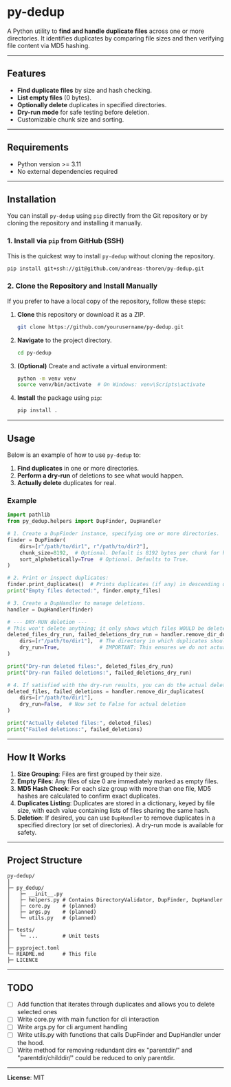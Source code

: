 # py-dedup

A Python utility to **find and handle duplicate files** across one or more directories. It identifies duplicates by comparing file sizes and then verifying file content via MD5 hashing.

---

## Features

- **Find duplicate files** by size and hash checking.
- **List empty files** (0 bytes).
- **Optionally delete** duplicates in specified directories.
- **Dry-run mode** for safe testing before deletion.
- Customizable chunk size and sorting.

---

## Requirements
- Python version >= 3.11
- No external dependencies required

---

## Installation

You can install `py-dedup` using `pip` directly from the Git repository or by cloning the repository and installing it manually.

### 1. Install via `pip` from GitHub (SSH)

This is the quickest way to install `py-dedup` without cloning the repository.

```bash
pip install git+ssh://git@github.com/andreas-thoren/py-dedup.git
```

### 2. Clone the Repository and Install Manually

If you prefer to have a local copy of the repository, follow these steps:

1. **Clone** this repository or download it as a ZIP.

    ```bash
    git clone https://github.com/yourusername/py-dedup.git
    ```

2. **Navigate** to the project directory.

    ```bash
    cd py-dedup
    ```

3. **(Optional)** Create and activate a virtual environment:

    ```bash
    python -m venv venv
    source venv/bin/activate  # On Windows: venv\Scripts\activate
    ```

4. **Install** the package using `pip`:

    ```bash
    pip install .
    ```

---

## Usage

Below is an example of how to use `py-dedup` to:
1. **Find duplicates** in one or more directories.
2. **Perform a dry-run** of deletions to see what would happen.
3. **Actually delete** duplicates for real.

### Example

```python
import pathlib
from py_dedup.helpers import DupFinder, DupHandler

# 1. Create a DupFinder instance, specifying one or more directories.
finder = DupFinder(
    dirs=[r"/path/to/dir1", r"/path/to/dir2"],
    chunk_size=8192,  # Optional. Default is 8192 bytes per chunk for hashing.
    sort_alphabetically=True  # Optional. Defaults to True.
)

# 2. Print or inspect duplicates:
finder.print_duplicates()  # Prints duplicates (if any) in descending order by size
print("Empty files detected:", finder.empty_files)

# 3. Create a DupHandler to manage deletions.
handler = DupHandler(finder)

# --- DRY-RUN deletion ---
# This won't delete anything; it only shows which files WOULD be deleted.
deleted_files_dry_run, failed_deletions_dry_run = handler.remove_dir_duplicates(
    dirs=[r"/path/to/dir1"],  # The directory in which duplicates should be removed
    dry_run=True,             # IMPORTANT: This ensures we do not actually delete anything
)

print("Dry-run deleted files:", deleted_files_dry_run)
print("Dry-run failed deletions:", failed_deletions_dry_run)

# 4. If satisfied with the dry-run results, you can do the actual deletion:
deleted_files, failed_deletions = handler.remove_dir_duplicates(
    dirs=[r"/path/to/dir1"],
    dry_run=False,  # Now set to False for actual deletion
)

print("Actually deleted files:", deleted_files)
print("Failed deletions:", failed_deletions)
```

---

## How It Works

1. **Size Grouping**: Files are first grouped by their size. 
2. **Empty Files**: Any files of size 0 are immediately marked as empty files.
3. **MD5 Hash Check**: For each size group with more than one file, MD5 hashes are calculated to confirm exact duplicates.
4. **Duplicates Listing**: Duplicates are stored in a dictionary, keyed by file size, with each value containing lists of files sharing the same hash.
5. **Deletion**: If desired, you can use `DupHandler` to remove duplicates in a specified directory (or set of directories). A dry-run mode is available for safety.

---

## Project Structure

```
py-dedup/
│
├─ py_dedup/
│   ├─ __init__.py
│   ├─ helpers.py # Contains DirectoryValidator, DupFinder, DupHandler
│   ├─ core.py    # (planned)
│   ├─ args.py    # (planned)
│   └─ utils.py   # (planned)
│
├─ tests/
│   └─ ...        # Unit tests
│
├─ pyproject.toml
└─ README.md      # This file
├─ LICENCE
```

---

## TODO

- [ ] Add function that iterates through duplicates and allows you to delete selected ones
- [ ] Write core.py with main function for cli interaction
- [ ] Write args.py for cli argument handling
- [ ] Write utils.py with functions that calls DupFinder and DupHandler under the hood.
- [ ] Write method for removing redundant dirs ex "parentdir/" and "parentdir/childdir/" could be reduced to only parentdir.

---

**License**: MIT
